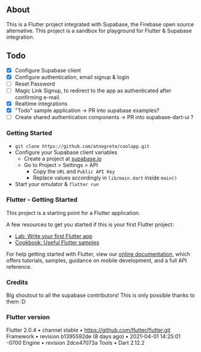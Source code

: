 
## About
This is a Flutter project integrated with Supabase, the Firebase open source alternative. This project is a sandbox for playground for Flutter & Supabase integration.

## Todo
- [x] Configure Supabase client 
- [x] Configure authentication, email signup & login
- [ ] Reset Password
- [ ] Magic Link Signup, to redirect to the app as authenticated after confirming e-mail.
- [x] Realtime integrations
- [x] "Todo" sample application -> PR into supabase examples?
- [ ] Create shared authentication components -> PR into supabase-dart-ui ?

### Getting Started
- `git clone https://github.com/atnegrete/coolapp.git`
- Configure your Supabase client variables
  - Create a project at [supabase.io](https://app.supabase.io/)
  - Go to Project > Settings > API
    - Copy the `URL` and `Public API Key` 
    - Replace values accordingly in `lib/main.dart` inside `main()`
- Start your emulator & `flutter run`


### Flutter - Getting Started

This project is a starting point for a Flutter application.

A few resources to get you started if this is your first Flutter project:

- [Lab: Write your first Flutter app](https://flutter.dev/docs/get-started/codelab)
- [Cookbook: Useful Flutter samples](https://flutter.dev/docs/cookbook)

For help getting started with Flutter, view our
[online documentation](https://flutter.dev/docs), which offers tutorials,
samples, guidance on mobile development, and a full API reference.

### Credits
Big shoutout to all the supabase contributors! This is only possible thanks to them :D 


### Flutter version
Flutter 2.0.4 • channel stable • https://github.com/flutter/flutter.git
Framework • revision b1395592de (8 days ago) • 2021-04-01 14:25:01 -0700
Engine • revision 2dce47073a
Tools • Dart 2.12.2